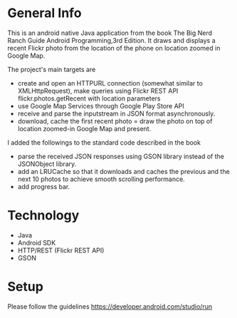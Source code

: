 # General Info
This is an android native Java application from the book The Big Nerd Ranch Guide Android Programming,3rd Edition. It draws and displays a recent Flickr photo from the location of
the phone on location zoomed in Google Map.

The project's main targets are
- create and open an HTTPURL connection (somewhat similar to XMLHttpRequest), make queries using Flickr REST API flickr.photos.getRecent with location parameters
- use Google Map Services through Google Play Store API
- receive and parse the inputstream in JSON format asynchronously.
- download, cache the first recent photo
= draw the photo on top of location zoomed-in Google Map and present.


I added the followings to the standard code described in the book
- parse the received JSON responses using GSON library instead of the JSONObject library.
- add an LRUCache so that it downloads and caches the previous and the next 10 photos to achieve smooth scrolling performance.
- add progress bar.

# Technology
- Java
- Android SDK
- HTTP/REST (Flickr REST API)
- GSON

# Setup
Please follow the guidelines 
https://developer.android.com/studio/run






